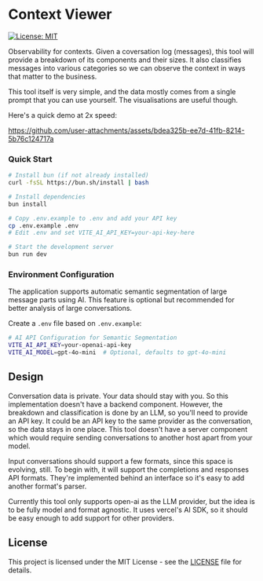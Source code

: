 # Context Viewer

[![License: MIT](https://img.shields.io/badge/License-MIT-yellow.svg)](https://opensource.org/licenses/MIT)

Observability for contexts. Given a coversation log (messages), this
tool will provide a breakdown of its components and their sizes. It
also classifies messages into various categories so we can observe the
context in ways that matter to the business.

This tool itself is very simple, and the data mostly comes from a
single prompt that you can use yourself. The visualisations are useful
though.

Here's a quick demo at 2x speed:

https://github.com/user-attachments/assets/bdea325b-ee7d-41fb-8214-5b76c124717a


### Quick Start

```bash
# Install bun (if not already installed)
curl -fsSL https://bun.sh/install | bash

# Install dependencies
bun install

# Copy .env.example to .env and add your API key
cp .env.example .env
# Edit .env and set VITE_AI_API_KEY=your-api-key-here

# Start the development server
bun run dev
```

### Environment Configuration

The application supports automatic semantic segmentation of large message parts using AI. This feature is optional but recommended for better analysis of large conversations.

Create a `.env` file based on `.env.example`:

```bash
# AI API Configuration for Semantic Segmentation
VITE_AI_API_KEY=your-openai-api-key
VITE_AI_MODEL=gpt-4o-mini  # Optional, defaults to gpt-4o-mini
```

## Design

Conversation data is private. Your data should stay with you. So this
implementation doesn't have a backend component. However, the
breakdown and classification is done by an LLM, so you'll need to
provide an API key. It could be an API key to the same provider as the
conversation, so the data stays in one place. This tool doesn't have a
server component which would require sending conversations to another
host apart from your model.

Input conversations should support a few formats, since this space is
evolving, still. To begin with, it will support the completions and
responses API formats. They're implemented behind an interface so it's
easy to add another format's parser.

Currently this tool only supports open-ai as the LLM provider, but the
idea is to be fully model and format agnostic. It uses vercel's AI
SDK, so it should be easy enough to add support for other providers.

## License

This project is licensed under the MIT License - see the [LICENSE](LICENSE) file for details.
